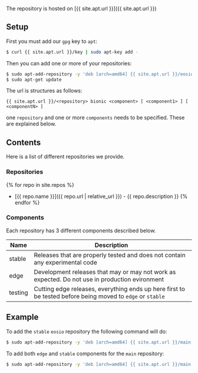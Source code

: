 
The repository is hosted on [{{ site.apt.url }}]({{ site.apt.url }})

## Setup

First you must add our `gpg` key to `apt`:

```bash
$ curl {{ site.apt.url }}/key | sudo apt-key add -
```

Then you can add one or more of your repositories:

```bash
$ sudo apt-add-repository -y 'deb [arch=amd64] {{ site.apt.url }}/eosio bionic stable'
$ sudo apt-get update
```

The url is structures as follows:

```
{{ site.apt.url }}/<repository> bionic <component> [ <component1> ] [ <componentN> ]
```

one `repository` and one or more `components` needs to be specified. These are explained below.


## Contents

Here is a list of different repositories we provide.

### Repositories

{% for repo in site.repos %}
* [{{ repo.name }}]({{ repo.url | relative_url }}) - {{ repo.description }}
{% endfor %}

### Components

Each repository has 3 different components described below.

| Name    | Description                                                                                                |
| ------- | ---------------------------------------------------------------------------------------------------------- |
| stable  | Releases that are properly tested and does not contain any experimental code                               |
| edge    | Development releases that may or may not work as expected. Do not use in production evironment             |
| testing | Cutting edge releases, everything ends up here first to be tested before being moved to `edge` or `stable` |

## Example

To add the `stable` `eosio` repository the following command will do:

```bash
$ sudo apt-add-repository -y 'deb [arch=amd64] {{ site.apt.url }}/main bionic stable'
```

To add both `edge` and `stable` components for the `main` repository:

```bash
$ sudo apt-add-repository -y 'deb [arch=amd64] {{ site.apt.url }}/main bionic stable edge
```
